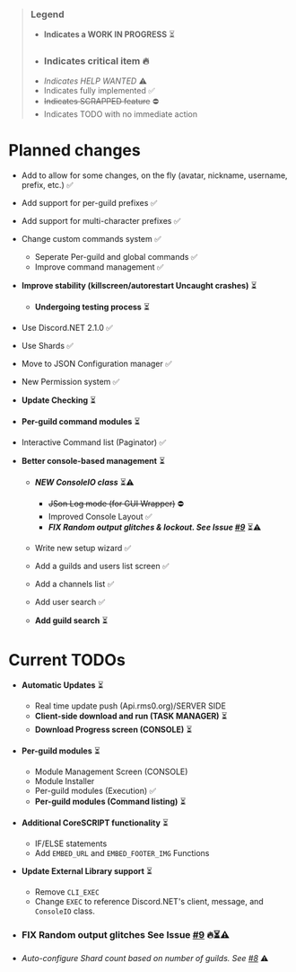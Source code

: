 >### Legend
>* **Indicates a WORK IN PROGRESS** ⏳
>* ### Indicates critical item 🔥
>* *Indicates HELP WANTED* ⚠
>* Indicates fully implemented ✅
>* ~~Indicates SCRAPPED feature~~ ⛔
>* Indicates TODO with no immediate action

# Planned changes
* Add to allow for some changes, on the fly (avatar, nickname, username, prefix, etc.) ✅
* Add support for per-guild prefixes ✅
* Add support for multi-character prefixes ✅
* Change custom commands system ✅ 
  * Seperate Per-guild and global commands ✅
  * Improve command management ✅
  
* **Improve stability (killscreen/autorestart Uncaught crashes)** ⏳
   * **Undergoing testing process** ⏳

* Use Discord.NET 2.1.0 ✅
* Use Shards ✅
* Move to JSON Configuration manager ✅
* New Permission system ✅
* **Update Checking** ⏳
* **Per-guild command modules** ⏳
* Interactive Command list (Paginator) ✅
* **Better console-based management** ⏳
   * ***NEW ConsoleIO class*** ⏳⚠
      * ~~JSon Log mode (for GUI Wrapper)~~ ⛔
      * Improved Console Layout ✅
      * ***FIX Random output glitches & lockout. See Issue [#9](https://github.com/rmsoftware-development/RMSoftware.ModularBot/issues/9)*** ⏳⚠

   * Write new setup wizard ✅
   * Add a guilds and users list screen ✅
   * Add a channels list ✅
   * Add user search ✅
   * **Add guild search** ⏳
   
# Current TODOs
* **Automatic Updates** ⏳
   * Real time update push (Api.rms0.org)/SERVER SIDE
   * **Client-side download and run (TASK MANAGER)** ⏳
   * **Download Progress screen (CONSOLE)** ⏳
   
* **Per-guild modules** ⏳
   * Module Management Screen (CONSOLE)
   * Module Installer
   * Per-guild modules (Execution) ✅
   * **Per-guild modules (Command listing)** ⏳
   
* **Additional CoreSCRIPT functionality** ⏳
   * IF/ELSE statements
   * Add `EMBED_URL` and `EMBED_FOOTER_IMG` Functions
   
* **Update External Library support** ⏳
   * Remove `CLI_EXEC`
   * Change `EXEC` to reference Discord.NET's client, message, and `ConsoleIO` class.
* ### FIX Random output glitches See Issue [#9](https://github.com/rmsoftware-development/RMSoftware.ModularBot/issues/9) 🔥⏳⚠
* *Auto-configure Shard count based on number of guilds. See [#8](https://github.com/rmsoftware-development/RMSoftware.ModularBot/issues/8)* ⚠
